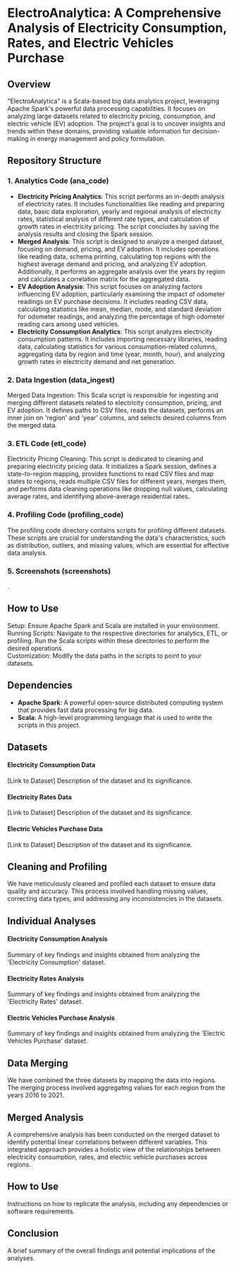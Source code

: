 # ElectroAnalytica: A Comprehensive Analysis of Electricity Consumption, Rates, and Electric Vehicles Purchase

<h2>Overview</h2>

"ElectroAnalytica" is a Scala-based big data analytics project, leveraging Apache Spark's powerful data processing capabilities. It focuses on analyzing large datasets related to electricity pricing, consumption, and electric vehicle (EV) adoption. The project's goal is to uncover insights and trends within these domains, providing valuable information for decision-making in energy management and policy formulation.

<h2>Repository Structure </h2>

<h3>1. Analytics Code (ana_code)</h3>
<ul>
  <li><strong>Electricity Pricing Analytics</strong>: This script performs an in-depth analysis of electricity rates. It includes functionalities like reading and preparing data, basic data exploration, yearly and regional analysis of electricity rates, statistical analysis of different rate types, and calculation of growth rates in electricity pricing. The script concludes by saving the analysis results and closing the Spark session.</li>
  <li><strong>Merged Analysis</strong>: This script is designed to analyze a merged dataset, focusing on demand, pricing, and EV adoption. It includes operations like reading data, schema printing, calculating top regions with the highest average demand and pricing, and analyzing EV adoption. Additionally, it performs an aggregate analysis over the years by region and calculates a correlation matrix for the aggregated data.</li>
  <li><strong>EV Adoption Analysis</strong>: This script focuses on analyzing factors influencing EV adoption, particularly examining the impact of odometer readings on EV purchase decisions. It includes reading CSV data, calculating statistics like mean, median, mode, and standard deviation for odometer readings, and analyzing the percentage of high odometer reading cars among used vehicles.</li>
  <li><strong>Electricity Consumption Analytics</strong>: This script analyzes electricity consumption patterns. It includes importing necessary libraries, reading data, calculating statistics for various consumption-related columns, aggregating data by region and time (year, month, hour), and analyzing growth rates in electricity demand and net generation.</li>
</ul>
<h3>2. Data Ingestion (data_ingest)</h3>
<p>Merged Data Ingestion: This Scala script is responsible for ingesting and merging different datasets related to electricity consumption, pricing, and EV adoption. It defines paths to CSV files, reads the datasets, performs an inner join on 'region' and 'year' columns, and selects desired columns from the merged data.</p>

<h3>3. ETL Code (etl_code)</h3>
<p>Electricity Pricing Cleaning: This script is dedicated to cleaning and preparing electricity pricing data. It initializes a Spark session, defines a state-to-region mapping, provides functions to read CSV files and map states to regions, reads multiple CSV files for different years, merges them, and performs data cleaning operations like dropping null values, calculating average rates, and identifying above-average residential rates.</p>

<h3>4. Profiling Code (profiling_code)</h3>
<p>The profiling code directory contains scripts for profiling different datasets. These scripts are crucial for understanding the data's characteristics, such as distribution, outliers, and missing values, which are essential for effective data analysis.</p>

<h3>5. Screenshots (screenshots)</h3>
<p>.</p>

<h2>How to Use</h2>
<p>Setup: Ensure Apache Spark and Scala are installed in your environment.<br>
Running Scripts: Navigate to the respective directories for analytics, ETL, or profiling. Run the Scala scripts within these directories to perform the desired operations.<br>
Customization: Modify the data paths in the scripts to point to your datasets.</p>

<h2>Dependencies</h2>
<ul>
  <li><strong>Apache Spark</strong>: A powerful open-source distributed computing system that provides fast data processing for big data.</li>
  <li><strong>Scala</strong>: A high-level programming language that is used to write the scripts in this project.</li>
</ul>

<h2>Datasets</h2>
  
  <h4>Electricity Consumption Data</h4>
  [Link to Dataset]
  Description of the dataset and its significance.
  
  <h4>Electricity Rates Data</h4>
  [Link to Dataset]
  Description of the dataset and its significance.
  
  <h4>Electric Vehicles Purchase Data</h4>
  [Link to Dataset]
  Description of the dataset and its significance.

<h2>Cleaning and Profiling</h2>
We have meticulously cleaned and profiled each dataset to ensure data quality and accuracy. This process involved handling missing values, correcting data types, and addressing any inconsistencies in the datasets.

<h2>Individual Analyses</h2>

  <h4>Electricity Consumption Analysis</h4>
  Summary of key findings and insights obtained from analyzing the 'Electricity Consumption' dataset.
  
  <h4>Electricity Rates Analysis</h4>
  Summary of key findings and insights obtained from analyzing the 'Electricity Rates' dataset.
  
  <h4>Electric Vehicles Purchase Analysis</h4>
  Summary of key findings and insights obtained from analyzing the 'Electric Vehicles Purchase' dataset.

<h2>Data Merging</h2>
We have combined the three datasets by mapping the data into regions. The merging process involved aggregating values for each region from the years 2016 to 2021.

<h2>Merged Analysis</h2>
A comprehensive analysis has been conducted on the merged dataset to identify potential linear correlations between different variables. This integrated approach provides a holistic view of the relationships between electricity consumption, rates, and electric vehicle purchases across regions.

<h2>How to Use</h2>
Instructions on how to replicate the analysis, including any dependencies or software requirements.

<h2>Conclusion</h2>
A brief summary of the overall findings and potential implications of the analyses.

